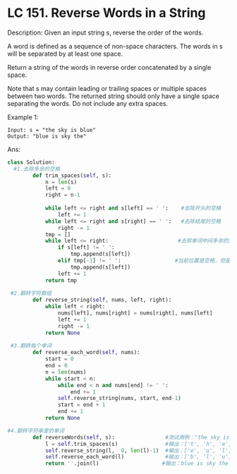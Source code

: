 

# LC 151. Reverse Words in a String

Description: Given an input string s, reverse the order of the words.

A word is defined as a sequence of non-space characters. The words in s will be separated by at least one space.

Return a string of the words in reverse order concatenated by a single space.

Note that s may contain leading or trailing spaces or multiple spaces between two words. The returned string should only have a single space separating the words. Do not include any extra spaces.

Example 1:

```
Input: s = "the sky is blue"
Output: "blue is sky the"
```


Ans:
```py
class Solution:
  #1.去除多余的空格
        def trim_spaces(self, s):     
            n = len(s)
            left = 0
            right = n-1
        
            while left <= right and s[left] == ' ':    #去除开头的空格
                left += 1
            while left <= right and s[right] == ' ':   #去除结尾的空格
                right -= 1
            tmp = []
            while left <= right:                      #去除单词中间多余的空格
                if s[left] != ' ':
                    tmp.append(s[left])
                elif tmp[-1] != ' ':                 #当前位置是空格，但是相邻的上一个位置不是空格，则该空格是合理的
                    tmp.append(s[left])
                left += 1
            return tmp
	    
 #2.翻转字符数组
        def reverse_string(self, nums, left, right):
            while left < right:
                nums[left], nums[right] = nums[right], nums[left]
                left += 1
                right -= 1
            return None
	    
 #3.翻转每个单词
        def reverse_each_word(self, nums):
            start = 0
            end = 0
            n = len(nums)
            while start < n:
                while end < n and nums[end] != ' ':
                    end += 1
                self.reverse_string(nums, start, end-1)
                start = end + 1
                end += 1
            return None

#4.翻转字符串里的单词
        def reverseWords(self, s):                #测试用例："the sky is blue"
            l = self.trim_spaces(s)               #输出：['t', 'h', 'e', ' ', 's', 'k', 'y', ' ', 'i', 's', ' ', 'b', 'l', 'u', 'e'
            self.reverse_string(l,  0, len(l)-1)  #输出：['e', 'u', 'l', 'b', ' ', 's', 'i', ' ', 'y', 'k', 's', ' ', 'e', 'h', 't']
            self.reverse_each_word(l)             #输出：['b', 'l', 'u', 'e', ' ', 'i', 's', ' ', 's', 'k', 'y', ' ', 't', 'h', 'e']
            return ''.join(l)                    #输出：blue is sky the

```

